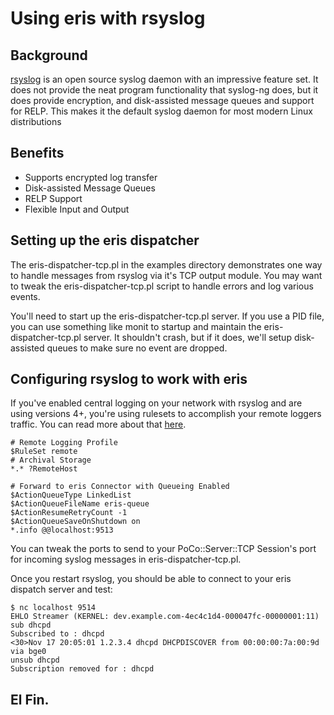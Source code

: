 # Using eris with rsyslog

## Background

[rsyslog](http://www.rsyslog.com) is an open source syslog daemon with an
impressive feature set.  It does not provide the neat program functionality
that syslog-ng does, but it does provide encryption, and disk-assisted
message queues and support for RELP.  This makes it the default syslog
daemon for most modern Linux distributions

## Benefits

 * Supports encrypted log transfer
 * Disk-assisted Message Queues
 * RELP Support
 * Flexible Input and Output

## Setting up the eris dispatcher

The eris-dispatcher-tcp.pl in the examples directory demonstrates one way to
handle messages from rsyslog via it's TCP output module.  You may want to
tweak the eris-dispatcher-tcp.pl script to handle errors and log various
events.

You'll need to start up the eris-dispatcher-tcp.pl server.  If you use a PID
file, you can use something like monit to startup and maintain the
eris-dispatcher-tcp.pl server.  It shouldn't crash, but if it does, we'll
setup disk-assisted queues to make sure no event are dropped.

## Configuring rsyslog to work with eris

If you've enabled central logging on your network with rsyslog and are using
versions 4+, you're using rulesets to accomplish your remote loggers traffic.
You can read more about that
[here](http://www.rsyslog.com/doc/multi_ruleset.html).

    # Remote Logging Profile
    $RuleSet remote
    # Archival Storage
    *.* ?RemoteHost
    
    # Forward to eris Connector with Queueing Enabled
    $ActionQueueType LinkedList
    $ActionQueueFileName eris-queue
    $ActionResumeRetryCount -1
    $ActionQueueSaveOnShutdown on
    *.info @@localhost:9513

You can tweak the ports to send to your PoCo::Server::TCP Session's port for
incoming syslog messages in eris-dispatcher-tcp.pl.

Once you restart rsyslog, you should be able to connect to your eris
dispatch server and test:

    $ nc localhost 9514
    EHLO Streamer (KERNEL: dev.example.com-4ec4c1d4-000047fc-00000001:11)
    sub dhcpd
    Subscribed to : dhcpd
    <30>Nov 17 20:05:01 1.2.3.4 dhcpd DHCPDISCOVER from 00:00:00:7a:00:9d via bge0
    unsub dhcpd
    Subscription removed for : dhcpd

## El Fin.
